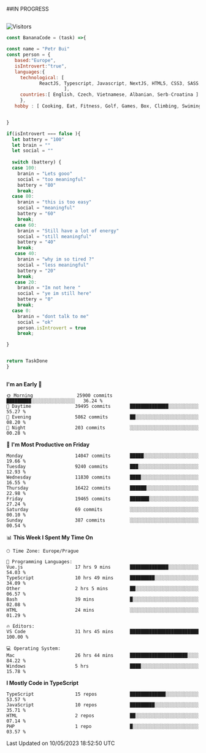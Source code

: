 ##IN PROGRESS
##
![Visitors](https://komarev.com/ghpvc/?username=petrbui&style=for-the-badge&label=Visitors+👀)
```Javascript
const BananaCode = (task) =>{

const name = "Petr Bui"
const person = {
   based:"Europe",
   isIntrovert:"true",
   languages:{
     technological: [ 
            ReactJS, Typescript, Javascript, NextJS, HTML5, CSS3, SASS, Redux, Node, Storybook, Styled-Component
                     ],
     countries:[ English, Czech, Vietnamese, Albanian, Serb-Croatina ]
     },
   hobby : [ Cooking, Eat, Fitness, Golf, Games, Box, Climbing, Swiming],


}

if(isIntrovert === false ){
  let battery = "100"
  let brain = ""
  let social = ""
  
  switch (battery) {
  case 100:
    branin = "Lets gooo"
    social = "too meaningful"
    battery = "80"
    break;
  case 80:
    branin = "this is too easy"
    social = "meaningful"
    battery = "60"
    break;
   case 60:
    branin = "Still have a lot of energy"
    social = "still meaningful"
    battery = "40"
    break;
   case 40:
    branin = "why im so tired ?"
    social = "less meaningful"
    battery = "20"
    break;
   case 20:
    branin = "Im not here "
    social = "ye im still here"
    battery = "0"
    break;
  case 0:
    branin = "dont talk to me"
    social = "ok"
    person.isIntrovert = true
    break;

}


return TaskDone
}
```



##
<!--
[![My GitHub stats](https://github-readme-stats.vercel.app/api?username=petrbui&theme=github_dark)](https://github.com/anuraghazra/github-readme-stats)

[![My wakatime stats](https://github-readme-stats.vercel.app/api/wakatime?username=petrbui&theme=github_dark)](https://github.com/anuraghazra/github-readme-stats)
-->
<!--START_SECTION:waka-->
**I'm an Early 🐤** 

```text
🌞 Morning                25900 commits       █████████░░░░░░░░░░░░░░░░   36.24 % 
🌆 Daytime                39495 commits       ██████████████░░░░░░░░░░░   55.27 % 
🌃 Evening                5862 commits        ██░░░░░░░░░░░░░░░░░░░░░░░   08.20 % 
🌙 Night                  203 commits         ░░░░░░░░░░░░░░░░░░░░░░░░░   00.28 % 
```
📅 **I'm Most Productive on Friday** 

```text
Monday                   14047 commits       █████░░░░░░░░░░░░░░░░░░░░   19.66 % 
Tuesday                  9240 commits        ███░░░░░░░░░░░░░░░░░░░░░░   12.93 % 
Wednesday                11830 commits       ████░░░░░░░░░░░░░░░░░░░░░   16.55 % 
Thursday                 16422 commits       ██████░░░░░░░░░░░░░░░░░░░   22.98 % 
Friday                   19465 commits       ███████░░░░░░░░░░░░░░░░░░   27.24 % 
Saturday                 69 commits          ░░░░░░░░░░░░░░░░░░░░░░░░░   00.10 % 
Sunday                   387 commits         ░░░░░░░░░░░░░░░░░░░░░░░░░   00.54 % 
```


📊 **This Week I Spent My Time On** 

```text
🕑︎ Time Zone: Europe/Prague

💬 Programming Languages: 
Vue.js                   17 hrs 9 mins       ██████████████░░░░░░░░░░░   54.03 % 
TypeScript               10 hrs 49 mins      █████████░░░░░░░░░░░░░░░░   34.09 % 
Other                    2 hrs 5 mins        ██░░░░░░░░░░░░░░░░░░░░░░░   06.57 % 
Bash                     39 mins             █░░░░░░░░░░░░░░░░░░░░░░░░   02.08 % 
HTML                     24 mins             ░░░░░░░░░░░░░░░░░░░░░░░░░   01.29 % 

🔥 Editors: 
VS Code                  31 hrs 45 mins      █████████████████████████   100.00 % 

💻 Operating System: 
Mac                      26 hrs 44 mins      █████████████████████░░░░   84.22 % 
Windows                  5 hrs               ████░░░░░░░░░░░░░░░░░░░░░   15.78 % 
```

**I Mostly Code in TypeScript** 

```text
TypeScript               15 repos            █████████████░░░░░░░░░░░░   53.57 % 
JavaScript               10 repos            █████████░░░░░░░░░░░░░░░░   35.71 % 
HTML                     2 repos             ██░░░░░░░░░░░░░░░░░░░░░░░   07.14 % 
PHP                      1 repo              █░░░░░░░░░░░░░░░░░░░░░░░░   03.57 % 
```




 Last Updated on 10/05/2023 18:52:50 UTC
<!--END_SECTION:waka-->
